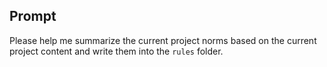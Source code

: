 ## Prompt

Please help me summarize the current project norms based on the current project content and write them into the `rules` folder.
